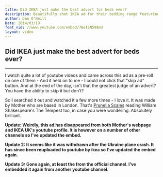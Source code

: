```yaml
---
title: Did IKEA just make the best advert for beds ever?
description: Beautifully shot IKEA ad for their bedding range featuring a great VO by Prunella Scales
author: Dan O'Neill
Date: 2014/03/10
feat_vid: //www.youtube.com/embed/76eISN598mU
layout: video
---
```


## Did IKEA just make the best advert for beds ever?
***

I watch quite a lot of youtube videos and came across this ad as a pre-roll on one of them - And it held on to me - I could not click that "skip ad" button. And at the end of the day, isn't that the greatest judge of an advert? You have the ability to skip it but don't?

So I searched it out and watched it a few more times - I love it. It was made by Mother who are based in London. That's [Prunella Scales](http://en.wikipedia.org/wiki/Prunella_Scales) reading William Shakespeare's The Tempest too, in case you were wondering. Absolutely brilliant.

**Update: Weirdly, this ad has disappeared from both Mother's webpage and IKEA UK's youtube profile. It is however on a number of other channels so I've updated the embed.**

**Update 2: It seems like it was withdrawn after the Ukraine plane crash. It has since been reuploaded to youtube by ikea so I've updated the embed again.**

**Update 3: Gone again, at least the from the official channel. I've embedded it again from another youtube channel.**